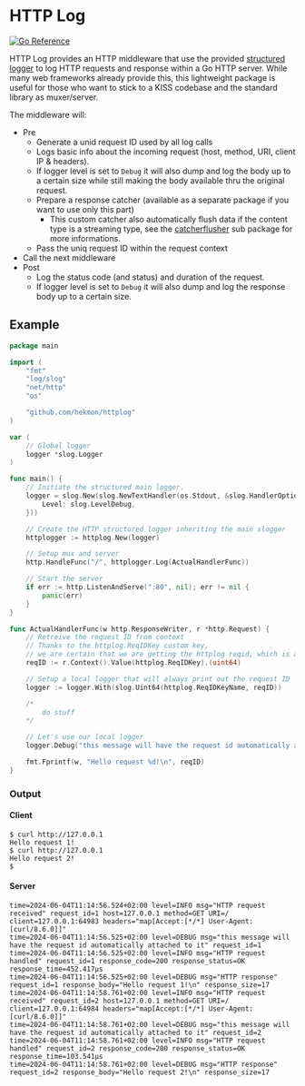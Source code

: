 # HTTP Log

[![Go Reference](https://pkg.go.dev/badge/github.com/hekmon/httplog.svg)](https://pkg.go.dev/github.com/hekmon/httplog)

HTTP Log provides an HTTP middleware that use the provided [structured logger](https://go.dev/blog/slog) to log HTTP requests and response within a Go HTTP server.
While many web frameworks already provide this, this lightweight package is useful for those who want to stick to a KISS codebase and the standard library as muxer/server.

The middleware will:

* Pre
  * Generate a unid request ID used by all log calls
  * Logs basic info about the incoming request (host, method, URI, client IP & headers).
  * If logger level is set to `Debug` it will also dump and log the body up to a certain size while still making the body available thru the original request.
  * Prepare a response catcher (available as a separate package if you want to use only this part)
    * This custom catcher also automatically flush data if the content type is a streaming type, see the [catcherflusher](https://pkg.go.dev/github.com/hekmon/httplog/catcherflusher) sub package for more informations.
  * Pass the uniq request ID within the request context
* Call the next middleware
* Post
  * Log the status code (and status) and duration of the request.
  * If logger level is set to `Debug` it will also dump and log the response body up to a certain size.

## Example

```go
package main

import (
	"fmt"
	"log/slog"
	"net/http"
	"os"

	"github.com/hekmon/httplog"
)

var (
	// Global logger
	logger *slog.Logger
)

func main() {
	// Initiate the structured main logger.
	logger = slog.New(slog.NewTextHandler(os.Stdout, &slog.HandlerOptions{
		Level: slog.LevelDebug,
	}))

	// Create the HTTP structured logger inheriting the main slogger
	httplogger := httplog.New(logger)

	// Setup mux and server
	http.HandleFunc("/", httplogger.Log(ActualHandlerFunc))

	// Start the server
	if err := http.ListenAndServe(":80", nil); err != nil {
		panic(err)
	}
}

func ActualHandlerFunc(w http.ResponseWriter, r *http.Request) {
	// Retreive the request ID from context
	// Thanks to the httplog.ReqIDKey custom key,
	// we are certain that we are getting the httplog reqid, which is a uint64
	reqID := r.Context().Value(httplog.ReqIDKey).(uint64)

	// Setup a local logger that will always print out the request ID
	logger := logger.With(slog.Uint64(httplog.ReqIDKeyName, reqID))

	/*
		do stuff
	*/

	// Let's use our local logger
	logger.Debug("this message will have the request id automatically attached to it")

	fmt.Fprintf(w, "Hello request %d!\n", reqID)
}
```

### Output

#### Client

```
$ curl http://127.0.0.1
Hello request 1!
$ curl http://127.0.0.1
Hello request 2!
$
```

#### Server

```
time=2024-06-04T11:14:56.524+02:00 level=INFO msg="HTTP request received" request_id=1 host=127.0.0.1 method=GET URI=/ client=127.0.0.1:64983 headers="map[Accept:[*/*] User-Agent:[curl/8.6.0]]"
time=2024-06-04T11:14:56.525+02:00 level=DEBUG msg="this message will have the request id automatically attached to it" request_id=1
time=2024-06-04T11:14:56.525+02:00 level=INFO msg="HTTP request handled" request_id=1 response_code=200 response_status=OK response_time=452.417µs
time=2024-06-04T11:14:56.525+02:00 level=DEBUG msg="HTTP response" request_id=1 response_body="Hello request 1!\n" response_size=17
time=2024-06-04T11:14:58.761+02:00 level=INFO msg="HTTP request received" request_id=2 host=127.0.0.1 method=GET URI=/ client=127.0.0.1:64984 headers="map[Accept:[*/*] User-Agent:[curl/8.6.0]]"
time=2024-06-04T11:14:58.761+02:00 level=DEBUG msg="this message will have the request id automatically attached to it" request_id=2
time=2024-06-04T11:14:58.761+02:00 level=INFO msg="HTTP request handled" request_id=2 response_code=200 response_status=OK response_time=103.541µs
time=2024-06-04T11:14:58.761+02:00 level=DEBUG msg="HTTP response" request_id=2 response_body="Hello request 2!\n" response_size=17
```
